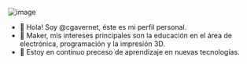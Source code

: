 ![image](https://user-images.githubusercontent.com/6855157/194717318-7e7813a4-bcd8-4a41-a6b9-33d52c7930ff.png)

- 👋 Hola! Soy @cgavernet, éste es mi perfil personal. 
- 👀 Maker, mis intereses principales son la educación en el área de electrónica, programación y la impresión 3D.
- 🌱 Estoy en continuo preceso de aprendizaje en nuevas tecnologías.

<!---
cgavernet/cgavernet is a ✨ special ✨ repository because its `README.md` (this file) appears on your GitHub profile.
You can click the Preview link to take a look at your changes.
--->

